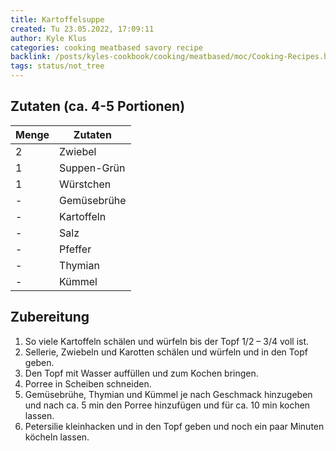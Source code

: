 ```yaml
---
title: Kartoffelsuppe
created: Tu 23.05.2022, 17:09:11
author: Kyle Klus
categories: cooking meatbased savory recipe
backlink: /posts/kyles-cookbook/cooking/meatbased/moc/Cooking-Recipes.html
tags: status/not_tree
---
```


## Zutaten (ca. 4-5 Portionen)

| Menge            | Zutaten          |
| ---------------- | ---------------- |
| 2                | Zwiebel          |
| 1                | Suppen-Grün      |
| 1                | Würstchen        |
| -                | Gemüsebrühe      |
| -                | Kartoffeln       |
| -                | Salz             |
| -                | Pfeffer          |
| -                | Thymian          |
| -                | Kümmel           |

## Zubereitung

1. So viele Kartoffeln schälen und würfeln bis der Topf 1/2 – 3/4 voll ist.
2. Sellerie, Zwiebeln und Karotten schälen und würfeln und in den Topf geben.
3. Den Topf mit Wasser auffüllen und zum Kochen bringen.
4. Porree in Scheiben schneiden.
5. Gemüsebrühe, Thymian und Kümmel je nach Geschmack hinzugeben und nach ca. 5 min den Porree hinzufügen und für ca. 10 min kochen lassen.
6. Petersilie kleinhacken und in den Topf geben und noch ein paar Minuten köcheln lassen.

